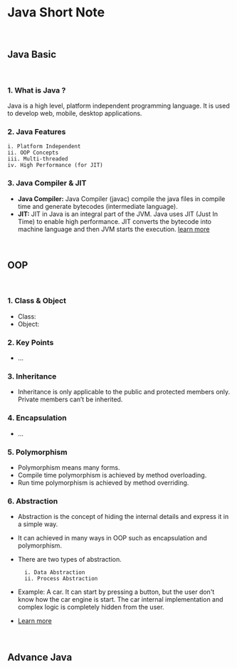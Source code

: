 # **Java Short Note**

</br>

## **Java Basic**

</br>

### 1. What is Java ?

Java is a high level, platform independent programming language. It is used to develop web, mobile, desktop applications.

### 2. Java Features

    i. Platform Independent
    ii. OOP Concepts
    iii. Multi-threaded
    iv. High Performance (for JIT)

### 3. Java Compiler & JIT

* **Java Compiler:** Java Compiler (javac) compile the java files in compile time and generate bytecodes (intermediate language).
* **JIT:** JIT in Java is an integral part of the JVM. Java uses JIT (Just In Time) to enable high performance. JIT converts the bytecode into machine language and then JVM starts the execution. [learn more](https://www.javatpoint.com/jit-in-java)

</br>

## **OOP**

</br>

### 1. Class & Object

* Class:
* Object:

### 2. Key Points

* ...

### 3. Inheritance

* Inheritance is only applicable to the public and protected members only. Private members can’t be inherited.

### 4. Encapsulation

* ...

### 5. Polymorphism

* Polymorphism means many forms.
* Compile time polymorphism is achieved by method overloading.
* Run time polymorphism is achieved by method overriding.

### 6. Abstraction

* Abstraction is the concept of hiding the internal details and express it in a simple way.
* It can achieved in many ways in OOP such as encapsulation and polymorphism.
* There are two types of abstraction.

        i. Data Abstraction
        ii. Process Abstraction

* Example: A car. It can start by pressing a button, but the user don't know how the car engine is start. The car internal implementation and complex logic is completely hidden from the user.
* [Learn more](https://www.digitalocean.com/community/tutorials/what-is-abstraction-in-oops "DigitalOcean")

</br>

## **Advance Java**
